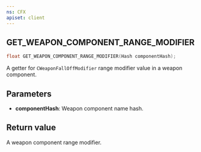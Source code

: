 ```yaml
---
ns: CFX
apiset: client
---
```

## GET_WEAPON_COMPONENT_RANGE_MODIFIER

```c
float GET_WEAPON_COMPONENT_RANGE_MODIFIER(Hash componentHash);
```

A getter for `CWeaponFallOffModifier` range modifier value in a weapon component.

## Parameters
* **componentHash**: Weapon component name hash.

## Return value
A weapon component range modifier.
